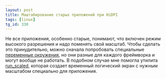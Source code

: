 ```yaml
---
layout: post
title: Маштабирование старых приложений при HiDPI
tags: [linux]
tg_id: 330
---
```

Не все приложения, особенно старые, понимают, что включен режим высокого разрешения и надо поменять свой масштаб. Чтобы сделать это принудительно, можно сначала попробовать специальные [переменные окружения](https://unix.stackexchange.com/a/596888), но они разные для каждого фреймворка и могут вообще не работать. В подобном случае мне помогла утилита [run_scaled](https://github.com/kaueraal/run_scaled), которая создает временный логический экран с нужным масштабом специально для приложения.


